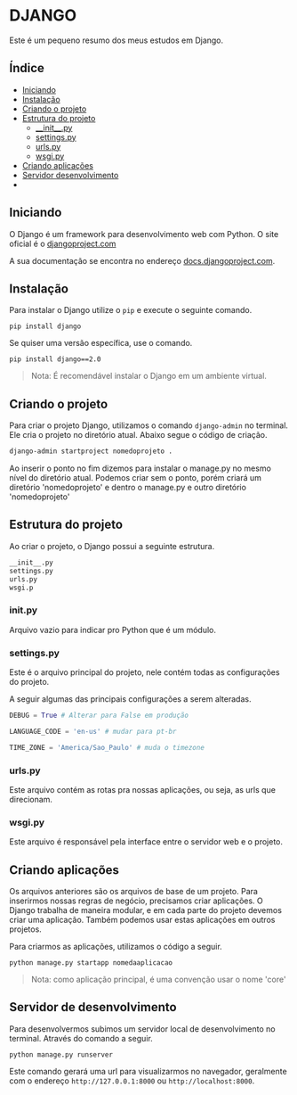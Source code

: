 # DJANGO

Este é um pequeno resumo dos meus estudos em Django.

## Índice

- [Iniciando](#iniciando)
- [Instalação](#instalacao)
- [Criando o projeto](#criar-projeto)
- [Estrutura do projeto](#estrutura-projeto)
    - [\_\_init\_\_.py](#initpy)
    - [settings.py](#settingspy)
    - [urls.py](#urlspy)
    - [wsgi.py](#wsgipy)
- [Criando aplicações](#criar-aplicacao)
- [Servidor desenvolvimento](#servidor-dev)
- []()

## <a name="iniciando"></a>Iniciando
O Django é um framework para desenvolvimento web com Python. O site oficial é o [djangoproject.com](https://djangoproject.com)

A sua documentação se encontra no endereço [docs.djangoproject.com](https://docs.djangoproject.com).

## <a name="instalacao"></a>Instalação

Para instalar o Django utilize o `pip` e execute o seguinte comando.

```
pip install django
```
Se quiser uma versão específica, use o comando.
```
pip install django==2.0
```

> Nota: É recomendável instalar o Django em um ambiente virtual.

## <a name="criar-projeto"></a>Criando o projeto

Para criar o projeto Django, utilizamos o comando `django-admin` no terminal. Ele cria o projeto no diretório atual. Abaixo segue o código de criação.
```sh
django-admin startproject nomedoprojeto .
```
Ao inserir o ponto no fim dizemos para instalar o manage.py no mesmo nível do diretório atual.
Podemos criar sem o ponto, porém criará um diretório 'nomedoprojeto' e dentro o manage.py e outro diretório 'nomedoprojeto' 

## <a name="estrutura-projeto"></a>Estrutura do projeto

Ao criar o projeto, o Django possui a seguinte estrutura.

```sh
__init__.py
settings.py
urls.py
wsgi.p
```

### <a name="initpy"></a>__init__.py
Arquivo vazio para indicar pro Python que é um módulo.

### <a name="settingspy"></a>settings.py
Este é o arquivo principal do projeto, nele contém todas as configurações do projeto.

A seguir algumas das principais configurações a serem alteradas.
```python
DEBUG = True # Alterar para False em produção

LANGUAGE_CODE = 'en-us' # mudar para pt-br

TIME_ZONE = 'America/Sao_Paulo' # muda o timezone
```
### <a name="urlspy"></a> urls.py

Este arquivo contém as rotas pra nossas aplicações, ou seja, as urls que direcionam.

### <a name="wsgipy"></a> wsgi.py

Este arquivo é responsável pela interface entre o servidor web e o projeto.

## <a name="criar-aplicacao"></a>Criando aplicações
Os arquivos anteriores são os arquivos de base de um projeto. 
Para inserirmos nossas regras de negócio, precisamos criar aplicações.
O Django trabalha de maneira modular, e em cada parte do projeto devemos criar uma aplicação. 
Também podemos usar estas aplicações em outros projetos.

Para criarmos as aplicações, utilizamos o código a seguir.
```
python manage.py startapp nomedaaplicacao
```

> Nota: como aplicação principal, é uma convenção usar o nome 'core'

## <a name="servidor-dev"></a>Servidor de desenvolvimento
Para desenvolvermos subimos um servidor local de desenvolvimento no terminal.
Através do comando a seguir.
```
python manage.py runserver
```

Este comando gerará uma url para visualizarmos no navegador, geralmente com o endereço `http://127.0.0.1:8000` ou `http://localhost:8000`.

